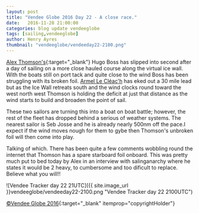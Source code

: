 ```yaml
--- 
layout: post
title: "Vendee Globe 2016 Day 22 - A close race."
date:   2016-11-28 21:00:00
categories: blog update vendeeglobe
tags: [sailing,vendeeglobe]
author: Henry Ayres
thumbnail: "vendeeglobe/vendeeday22-2100.png"
--- 
```



[Alex Thomson's](http://www.alexthomsonracing.com/){:target="_blank"} Hugo Boss has slipped into second after a day of sailing on a more close
hauled course along the virtual ice wall.  With the boats still on port tack and quite close to the wind Boss has been struggling with its broken foil.
[Armel Le Cléac'h](http://www.vendeeglobe.org/en/skippers/55/armel-le-cleac-h) has eked out a 30 mile lead but as the Ice Wall retreats south
and the wind clocks round toward the west north west Thomson is holding the deficit at just that distance as the wind starts to build and
broaden the point of sail. 

These two sailors are turning this into a boat on boat battle; however, the rest of the fleet has dropped behind a serious of weather systems.
The nearest sailor is Seb Josse and he is already nearly 500nm off the pace.I expect if the wind moves nough for them to gybe then Thomson's unbroken foil will then come into play.

Talking of which.  There has been quite a few comments wobbling round the internet that Thomson has a spare starboard foil onboard.
This was pretty much put to bed today by Alex in an interview with salinganarchy  where he states it would be 2 heavy, to cumbersome and too dificult 
to replace. Believe what you will!!



![Vendee Tracker day 22 21UTC]({{ site.image_url }}vendeeglobe/vendeeday22-2100.png "Vendee Tracker day 22 2100UTC")

[&copy;Vendee Globe 2016](http://tracking2016.vendeeglobe.org/hp5ip0/){:target="_blank" itemprop="copyrightHolder"}


